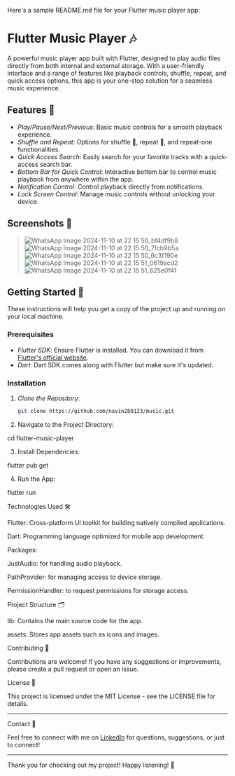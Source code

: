Here's a sample README.md file for your Flutter music player app:

# Flutter Music Player 🎶

A powerful music player app built with Flutter, designed to play audio files directly from both internal and external storage. With a user-friendly interface and a range of features like playback controls, shuffle, repeat, and quick access options, this app is your one-stop solution for a seamless music experience.

## Features 📱

- *Play/Pause/Next/Previous*: Basic music controls for a smooth playback experience.
- *Shuffle and Repeat*: Options for shuffle 🔀, repeat 🔁, and repeat-one functionalities.
- *Quick Access Search*: Easily search for your favorite tracks with a quick-access search bar.
- *Bottom Bar for Quick Control*: Interactive bottom bar to control music playback from anywhere within the app.
- *Notification Control*: Control playback directly from notifications.
- *Lock Screen Control*: Manage music controls without unlocking your device.

## Screenshots 📸

> ![WhatsApp Image 2024-11-10 at 22 15 50_bf4df9b8](https://github.com/user-attachments/assets/57adf6da-77e3-44a6-9115-0140240cf475)
> ![WhatsApp Image 2024-11-10 at 22 15 50_7fcb9b5a](https://github.com/user-attachments/assets/ccf91fd4-eed0-4420-b1f6-0eb13381dcae)
> ![WhatsApp Image 2024-11-10 at 22 15 50_6c3f190e](https://github.com/user-attachments/assets/18029d10-848a-4e5e-afed-08e58a2df428)
> ![WhatsApp Image 2024-11-10 at 22 15 51_0619acd2](https://github.com/user-attachments/assets/c375ed52-c3df-4207-b5d2-f25b2fb8018a)
> ![WhatsApp Image 2024-11-10 at 22 15 51_625e0f41](https://github.com/user-attachments/assets/1550f289-e5d5-4d4d-a475-9ddb5e215258)






## Getting Started 🚀

These instructions will help you get a copy of the project up and running on your local machine.

### Prerequisites

- *Flutter SDK*: Ensure Flutter is installed. You can download it from [Flutter's official website](https://flutter.dev).
- *Dart*: Dart SDK comes along with Flutter but make sure it's updated.

### Installation

1. *Clone the Repository*:
   ```bash
   git clone https://github.com/navin280123/music.git

2. Navigate to the Project Directory:

cd flutter-music-player


3. Install Dependencies:

flutter pub get


4. Run the App:

flutter run



Technologies Used 🛠

Flutter: Cross-platform UI toolkit for building natively compiled applications.

Dart: Programming language optimized for mobile app development.

Packages:

JustAudio: for handling audio playback.

PathProvider: for managing access to device storage.

PermissionHandler: to request permissions for storage access.



Project Structure 🗂

lib: Contains the main source code for the app.

assets: Stores app assets such as icons and images.


Contributing 🤝

Contributions are welcome! If you have any suggestions or improvements, please create a pull request or open an issue.

License 📄

This project is licensed under the MIT License - see the LICENSE file for details.


---

Contact 📧

Feel free to connect with me on [LinkedIn](nkedin.com/in/navin-kumar-verma/) for questions, suggestions, or just to connect!


---

Thank you for checking out my project! Happy listening! 🎵
